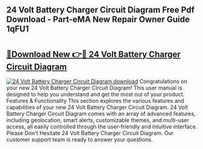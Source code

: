 ## 24 Volt Battery Charger Circuit Diagram Free Pdf Download - Part-eMA New Repair Owner Guide 1qFU1

# <h2><a href="http://dfjti4k.blite.top/?on=24+Volt+Battery+Charger+Circuit+Diagram">🔗Download New 👉🔴 24 Volt Battery Charger Circuit Diagram</a></h2>

[![24 Volt Battery Charger Circuit Diagram download](https://i.imgur.com/lujVjoI.png)](http://dfjti4k.blite.top/?on=24+Volt+Battery+Charger+Circuit+Diagram)
Congratulations on your new 24 Volt Battery Charger Circuit Diagram! This user manual is designed to help you understand and get the most out of your product. Features & Functionality This section explores the various features and capabilities of your new 24 Volt Battery Charger Circuit Diagram. 24 Volt Battery Charger Circuit Diagram comes with an array of advanced features, including geolocation, smart alerts, customizable themes, and multi-user access, all easily controlled through the user-friendly and intuitive interface. Please Don't Hesitate 24 Volt Battery Charger Circuit Diagram. Our customer support team is ready to answer your questions.
